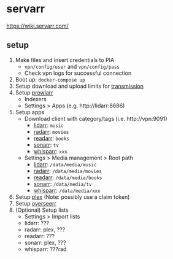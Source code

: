 # servarr

https://wiki.servarr.com/

## setup

1. Make files and insert credentials to PIA
   - `vpn/config/user` and `vpn/config/pass`
   - Check vpn logs for successful connection
1. Boot up: `docker-compose up`
1. Setup download and upload limits for [transmission](http://localhost:9091)
1. Setup [prowlarr](http://localhost:9696)
   - Indexers
   - Settings > Apps (e.g. http://lidarr:8686)
1. Setup apps
   - Download client with category/tags (i.e. http://vpn:9091)
     - [lidarr](http://localhost:8686): `music`
     - [radarr](http://localhost:7878): `movies`
     - [readarr](http://localhost:8787): `books`
     - [sonarr](http://localhost:8989): `tv`
     - [whisparr](http://localhost:6969): `xxx` 
   - Settings > Media management > Root path
     - [lidarr](http://localhost:8686): `/data/media/music`
     - [radarr](http://localhost:7878): `/data/media/movies`
     - [readarr](http://localhost:8787): `/data/media/books`
     - [sonarr](http://localhost:8989): `/data/media/tv`
     - [whisparr](http://localhost:6969): `/data/media/xxx`
1. Setup [plex](http://localhost:32400/web) (Note: possibly use a claim token)
2. Setup [overseerr](http://localhost:5055)
1. (Optional) Setup lists
   - Settings > Import lists
   - lidarr: ???
   - radarr: plex, ???
   - readarr: ???
   - sonarr: plex, ???
   - whisparr: ???rad
